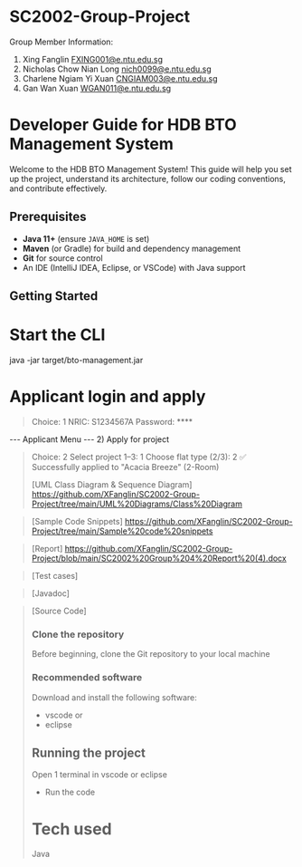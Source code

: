 # SC2002-Group-Project

Group Member Information:
1. Xing Fanglin FXING001@e.ntu.edu.sg
2. Nicholas Chow Nian Long nich0099@e.ntu.edu.sg
3. Charlene Ngiam Yi Xuan CNGIAM003@e.ntu.edu.sg
4. Gan Wan Xuan WGAN011@e.ntu.edu.sg

# Developer Guide for HDB BTO Management System

Welcome to the HDB BTO Management System! This guide will help you set up the project, understand its architecture, follow our coding conventions, and contribute effectively.

## Prerequisites
- **Java 11+** (ensure `JAVA_HOME` is set)  
- **Maven** (or Gradle) for build and dependency management  
- **Git** for source control  
- An IDE (IntelliJ IDEA, Eclipse, or VSCode) with Java support  

## Getting Started
# Start the CLI
java -jar target/bto-management.jar

# Applicant login and apply
> Choice: 1
NRIC: S1234567A
Password: ****

--- Applicant Menu ---
2) Apply for project
>  Choice: 2
Select project 1–3: 1
Choose flat type (2/3): 2
✅ Successfully applied to "Acacia Breeze" (2-Room)
>
> [UML Class Diagram & Sequence Diagram] https://github.com/XFanglin/SC2002-Group-Project/tree/main/UML%20Diagrams/Class%20Diagram

> [Sample Code Snippets] https://github.com/XFanglin/SC2002-Group-Project/tree/main/Sample%20code%20snippets

> [Report] https://github.com/XFanglin/SC2002-Group-Project/blob/main/SC2002%20Group%204%20Report%20(4).docx

> [Test cases]

> [Javadoc]

> [Source Code]
>
> ### Clone the repository
> Before beginning, clone the Git repository to your local machine
>
> ### Recommended software
> Download and install the following software:
> - vscode or
> - eclipse
>
> ## Running the project
> Open 1 terminal in vscode or eclipse
> - Run the code
>
> # Tech used
> Java
>
> 
